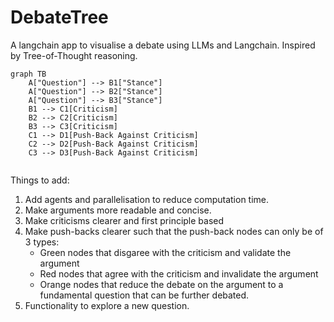# DebateTree
A langchain app to visualise a debate using LLMs and Langchain. Inspired by Tree-of-Thought reasoning.

```mermaid
graph TB
    A["Question"] --> B1["Stance"]
    A["Question"] --> B2["Stance"]
    A["Question"] --> B3["Stance"]
    B1 --> C1[Criticism]
    B2 --> C2[Criticism]
    B3 --> C3[Criticism]
    C1 --> D1[Push-Back Against Criticism]
    C2 --> D2[Push-Back Against Criticism]
    C3 --> D3[Push-Back Against Criticism]
    
```
Things to add:

1) Add agents and parallelisation to reduce computation time.
2) Make arguments more readable and concise.
3) Make criticisms clearer and first principle based
4) Make push-backs clearer such that the push-back nodes can only be of 3 types:
   - Green nodes that disgaree with the criticism and validate the argument
   - Red nodes that agree with the criticism and invalidate the argument
   - Orange nodes that reduce the debate on the argument to a fundamental question that can be further debated.
5) Functionality to explore a new question.
